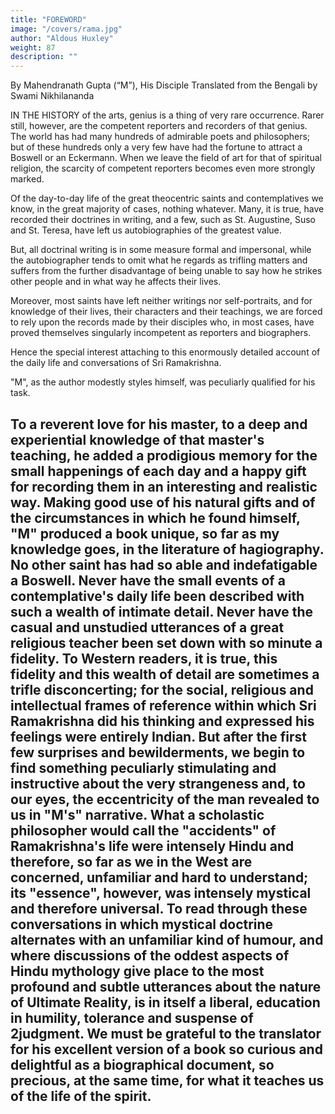 ```yaml
---
title: "FOREWORD"
image: "/covers/rama.jpg"
author: "Aldous Huxley"
weight: 87
description: ""
---
```




By Mahendranath Gupta (“M”), His Disciple
Translated from the Bengali by Swami Nikhilananda


IN THE HISTORY of the arts, genius is a thing of very rare occurrence. Rarer still, however, are the competent reporters and recorders of that genius. The world has had
many hundreds of admirable poets and philosophers; but of these hundreds only a very few have had the fortune to attract a Boswell or an Eckermann.
When we leave the field of art for that of spiritual religion, the scarcity of competent
reporters becomes even more strongly marked. 

Of the day-to-day life of the great theocentric saints and contemplatives we know, in the great majority of cases, nothing
whatever. Many, it is true, have recorded their doctrines in writing, and a few, such as
St. Augustine, Suso and St. Teresa, have left us autobiographies of the greatest value.

But, all doctrinal writing is in some measure formal and impersonal, while the autobiographer tends to omit what he regards as trifling matters and suffers from the
further disadvantage of being unable to say how he strikes other people and in what way
he affects their lives. 

Moreover, most saints have left neither writings nor self-portraits, and for knowledge of their lives, their characters and their teachings, we are forced to
rely upon the records made by their disciples who, in most cases, have proved
themselves singularly incompetent as reporters and biographers. 

Hence the special interest attaching to this enormously detailed account of the daily life and conversations
of Sri Ramakrishna.

"M", as the author modestly styles himself, was peculiarly qualified for his task. 

To a reverent love for his master, to a deep and experiential knowledge of that master's
teaching, he added a prodigious memory for the small happenings of each day and a
happy gift for recording them in an interesting and realistic way. Making good use of his
natural gifts and of the circumstances in which he found himself, "M" produced a book
unique, so far as my knowledge goes, in the literature of hagiography. No other saint
has had so able and indefatigable a Boswell. Never have the small events of a
contemplative's daily life been described with such a wealth of intimate detail. Never
have the casual and unstudied utterances of a great religious teacher been set down
with so minute a fidelity. To Western readers, it is true, this fidelity and this wealth of
detail are sometimes a trifle disconcerting; for the social, religious and intellectual
frames of reference within which Sri Ramakrishna did his thinking and expressed his
feelings were entirely Indian. But after the first few surprises and bewilderments, we
begin to find something peculiarly stimulating and instructive about the very strangeness
and, to our eyes, the eccentricity of the man revealed to us in "M's" narrative. What a
scholastic philosopher would call the "accidents" of Ramakrishna's life were intensely
Hindu and therefore, so far as we in the West are concerned, unfamiliar and hard to
understand; its "essence", however, was intensely mystical and therefore universal. To
read through these conversations in which mystical doctrine alternates with an
unfamiliar kind of humour, and where discussions of the oddest aspects of Hindu
mythology give place to the most profound and subtle utterances about the nature of
Ultimate Reality, is in itself a liberal, education in humility, tolerance and suspense of
2judgment. We must be grateful to the translator for his excellent version of a book so
curious and delightful as a biographical document, so precious, at the same time, for
what it teaches us of the life of the spirit.
--------------------

